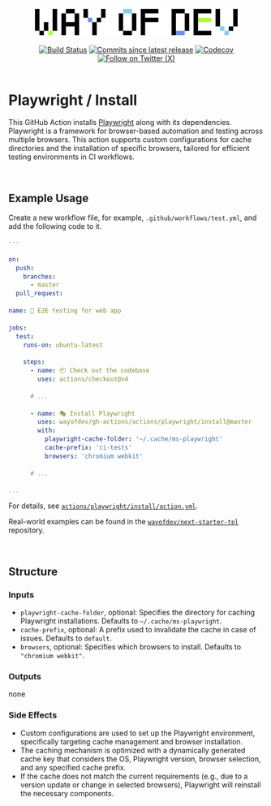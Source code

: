 <div align="center">
    <br>
    <a href="https://wayof.dev" target="_blank">
        <picture>
            <source media="(prefers-color-scheme: dark)" srcset="https://raw.githubusercontent.com/wayofdev/.github/master/assets/logo.gh-dark-mode-only.png">
            <img width="400" src="https://raw.githubusercontent.com/wayofdev/.github/master/assets/logo.gh-light-mode-only.png" alt="WayOfDev Logo">
        </picture>
    </a>
    <br>
    <br>
</div>

<div align="center">
<a href="https://github.com/wayofdev/gh-actions/actions" target="_blank"><img alt="Build Status" src="https://img.shields.io/endpoint.svg?url=https%3A%2F%2Factions-badge.atrox.dev%2Fwayofdev%2Fgh-actions%2Fbadge&style=flat-square&label=github%20actions"/></a>
<a href="https://github.com/wayofdev/gh-actions" target="_blank"><img alt="Commits since latest release" src="https://img.shields.io/github/commits-since/wayofdev/gh-actions/latest?style=flat-square"></a>
<a href="https://discord.gg/CE3TcCC5vr" target="_blank"><img alt="Codecov" src="https://img.shields.io/discord/1228506758562058391?style=flat-square&logo=discord&labelColor=7289d9&logoColor=white&color=39456d"></a>
<a href="https://x.com/intent/follow?screen_name=wayofdev" target="_blank"><img alt="Follow on Twitter (X)" src="https://img.shields.io/badge/-Follow-black?style=flat-square&logo=X"></a>
</div>

<br>

# Playwright / Install

This GitHub Action installs [Playwright](https://playwright.dev/) along with its dependencies. Playwright is a framework for browser-based automation and testing across multiple browsers. This action supports custom configurations for cache directories and the installation of specific browsers, tailored for efficient testing environments in CI workflows.

<br>

## Example Usage

Create a new workflow file, for example, `.github/workflows/test.yml`, and add the following code to it.

```yaml
---

on:
  push:
    branches:
      - master
  pull_request:

name: 🧪 E2E testing for web app

jobs:
  test:
    runs-on: ubuntu-latest

    steps:
      - name: 📦 Check out the codebase
        uses: actions/checkout@v4

      # ...

      - name: 🎭 Install Playwright
        uses: wayofdev/gh-actions/actions/playwright/install@master
        with:
          playwright-cache-folder: '~/.cache/ms-playwright'
          cache-prefix: 'ci-tests'
          browsers: 'chromium webkit'

      # ...

...
```

For details, see [`actions/playwright/install/action.yml`](https://chat.openai.com/c/action.yml).

Real-world examples can be found in the [`wayofdev/next-starter-tpl`](https://github.com/wayofdev/next-starter-tpl/blob/master/.github/workflows/e2e-apps-web.yml) repository.

<br>

## Structure

### Inputs

- `playwright-cache-folder`, optional: Specifies the directory for caching Playwright installations. Defaults to `~/.cache/ms-playwright`.
- `cache-prefix`, optional: A prefix used to invalidate the cache in case of issues. Defaults to `default`.
- `browsers`, optional: Specifies which browsers to install. Defaults to `"chromium webkit"`.

### Outputs

none

### Side Effects

- Custom configurations are used to set up the Playwright environment, specifically targeting cache management and browser installation.
- The caching mechanism is optimized with a dynamically generated cache key that considers the OS, Playwright version, browser selection, and any specified cache prefix.
- If the cache does not match the current requirements (e.g., due to a version update or change in selected browsers), Playwright will reinstall the necessary components.

<br>
